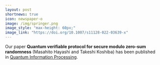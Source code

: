 ```yaml
---
layout: post
shortnews: true
icon: newspaper-o
image: /img/springer.png
image_style: "max-height: 60px;"
image_link: "https://doi.org/10.1007/s11128-022-03639-x"
---
```


Our paper **Quantum verifiable protocol for secure modulo zero-sum randomness** (Masahito Hayashi and Takeshi Koshiba) has been published in [Quantum Information Processing](https://doi.org/10.1007/s11128-022-03639-x).

